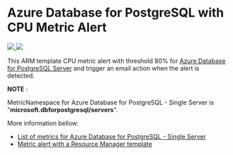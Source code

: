 # Azure Database for PostgreSQL with CPU Metric Alert


<a href="https://portal.azure.com/#create/Microsoft.Template/uri/https%3A%2F%2Fraw.githubusercontent.com%2FAzure%2Fazure-postgresql%2Fmaster%2Farm-templates%ExampleWithMetricAlert%2Ftemplate.json" target="_blank">
    <img src="http://azuredeploy.net/deploybutton.png" />
</a>
<a href="http://armviz.io/#/?load=https%3A%2F%2Fraw.githubusercontent.com%2FAzure%2Fazure-postgresql%2Fmaster%2Farm-templates%ExampleWithMetricAlert%2Ftemplate.json" target="_blank">
    <img src="http://armviz.io/visualizebutton.png"/>
</a>

This ARM template CPU metric alert with threshold 80% for [Azure Database for PostgreSQL Server](https://docs.microsoft.com/azure/postgresql/overview) and trigger an email action when the alert is detected.

**NOTE** : 

MetricNamespace for Azure Database for PostgreSQL - Single Server is "**microsoft.dbforpostgresql/servers**".

More information bellow:

* [List of metrics for Azure Database for PostgreSQL - Single Server](https://docs.microsoft.com/azure/postgresql/concepts-monitoring)
* [Metric alert with a Resource Manager template](https://docs.microsoft.com/azure/azure-monitor/platform/alerts-metric-create-templates)
